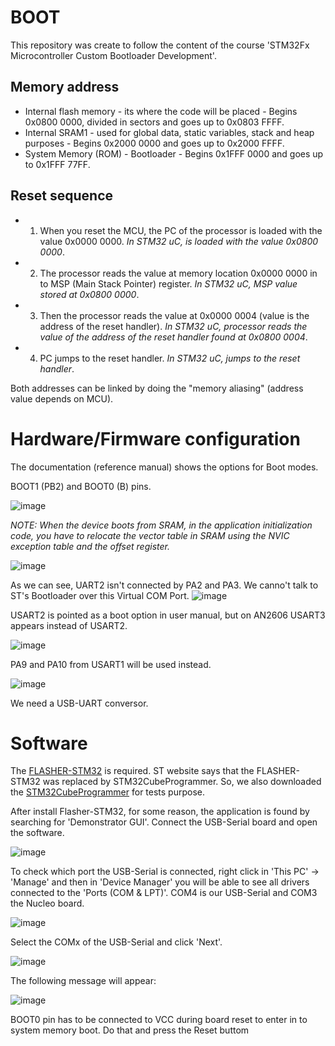# BOOT
This repository was create to follow the content of the course 'STM32Fx Microcontroller Custom Bootloader Development'.

## Memory address

* Internal flash memory - its where the code will be placed - Begins 0x0800 0000, divided in sectors and goes up to 0x0803 FFFF.
* Internal SRAM1 - used for global data, static variables, stack and heap purposes - Begins 0x2000 0000 and goes up to 0x2000 FFFF.
* System Memory (ROM) - Bootloader - Begins 0x1FFF 0000 and goes up to 0x1FFF 77FF.


## Reset sequence

* 1. When you reset the MCU, the PC of the processor is loaded with the value 0x0000 0000. *In STM32 uC, is loaded with the value 0x0800 0000*.
* 2. The processor reads the value at memory location 0x0000 0000 in to MSP (Main Stack Pointer) register. *In STM32 uC, MSP value stored at 0x0800 0000*.
* 3. Then the processor reads the value at 0x0000 0004 (value is the address of the reset handler). *In STM32 uC, processor reads the value of the address of the reset handler found at 0x0800 0004*.
* 4. PC jumps to the reset handler. *In STM32 uC, jumps to the reset handler*.

Both addresses can be linked by doing the "memory aliasing" (address value depends on MCU).

# Hardware/Firmware configuration

The documentation (reference manual) shows the options for Boot modes.

BOOT1 (PB2) and BOOT0 (B) pins.

![image](https://user-images.githubusercontent.com/58916022/215750510-5e7f53b9-b6fa-48eb-8fab-75626859e259.png)

*NOTE: When the device boots from SRAM, in the application initialization code, you have to relocate the vector table in SRAM using the NVIC exception table and the offset register.*

![image](https://user-images.githubusercontent.com/58916022/215751604-6c1ad05a-fc80-4793-9237-13cbf05ef020.png)

As we can see, UART2 isn't connected by PA2 and PA3. We canno't talk to ST's Bootloader over this Virtual COM Port. 
![image](https://user-images.githubusercontent.com/58916022/215752046-67a9fe86-0e1d-4277-a0a2-06d4e1ca1d89.png)

USART2 is pointed as a boot option in user manual, but on AN2606 USART3 appears instead of USART2. 

![image](https://user-images.githubusercontent.com/58916022/215753204-60011869-849e-48f3-bd34-ebdbff31d5a6.png)

PA9 and PA10 from USART1 will be used instead.

![image](https://user-images.githubusercontent.com/58916022/215753774-3c02b32c-5038-46a1-b566-decf679737c4.png)

We need a USB-UART conversor. 

# Software

The [FLASHER-STM32](https://www.st.com/en/development-tools/flasher-stm32.html) is required. ST website says that the FLASHER-STM32 was replaced by STM32CubeProgrammer. So, we also downloaded the [STM32CubeProgrammer](https://www.st.com/en/development-tools/stm32cubeprog.html) for tests purpose.

After install Flasher-STM32, for some reason, the application is found by searching for 'Demonstrator GUI'. Connect the USB-Serial board and open the software.

![image](https://user-images.githubusercontent.com/58916022/217073929-7d84314d-773e-4547-a9cb-97ea3e2f38b5.png)

To check which port the USB-Serial is connected, right click in 'This PC' -> 'Manage' and then in 'Device Manager' you will be able to see all drivers connected to the 'Ports (COM & LPT)'. COM4 is our USB-Serial and COM3 the Nucleo board.

![image](https://user-images.githubusercontent.com/58916022/217075125-e73eac49-39f2-4384-a443-8c1a92bcb21f.png)

Select the COMx of the USB-Serial and click 'Next'.

![image](https://user-images.githubusercontent.com/58916022/217076325-f535f212-3b0a-4920-89ee-9047b7c00dbf.png)

The following message will appear:

![image](https://user-images.githubusercontent.com/58916022/217076524-72fa155b-98c4-4859-affa-353e0e3e8bb0.png)

BOOT0 pin has to be connected to VCC during board reset to enter in to system memory boot. Do that and press the Reset buttom






